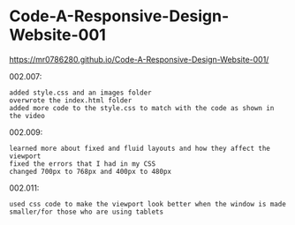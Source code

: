 # Code-A-Responsive-Design-Website-001
  https://mr0786280.github.io/Code-A-Responsive-Design-Website-001/

002.007:

	added style.css and an images folder
	overwrote the index.html folder
	added more code to the style.css to match with the code as shown in the video
	
002.009:

	learned more about fixed and fluid layouts and how they affect the viewport
	fixed the errors that I had in my CSS
	changed 700px to 768px and 400px to 480px

002.011:
	
	used css code to make the viewport look better when the window is made smaller/for those who are using tablets
	
	

